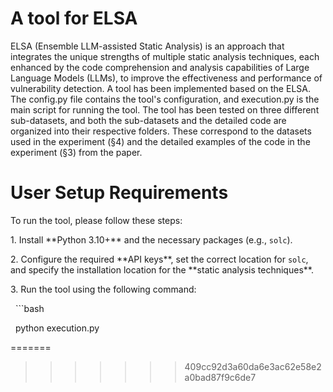 # A tool for ELSA
ELSA (Ensemble LLM-assisted Static Analysis) is an approach that integrates the unique strengths of multiple static analysis techniques, each enhanced by the code comprehension and analysis capabilities of Large Language Models (LLMs), to improve the effectiveness and performance of vulnerability detection. A tool has been implemented based on the ELSA. The config.py file contains the tool's configuration, and execution.py is the main script for running the tool. The tool has been tested on three different sub-datasets, and both the sub-datasets and the detailed code are organized into their respective folders. These correspond to the datasets used in the experiment (§4) and the detailed examples of the code in the experiment (§3) from the paper.

# User Setup Requirements

To run the tool, please follow these steps:

1\. Install \*\*Python 3.10+\*\* and the necessary packages (e.g., `solc`).

2\. Configure the required \*\*API keys\*\*, set the correct location for `solc`, and specify the installation location for the \*\*static analysis techniques\*\*.

3\. Run the tool using the following command:

&nbsp;  ```bash

&nbsp;  python execution.py

=======
>>>>>>> 409cc92d3a60da6e3ac62e58e2a0bad87f9c6de7
